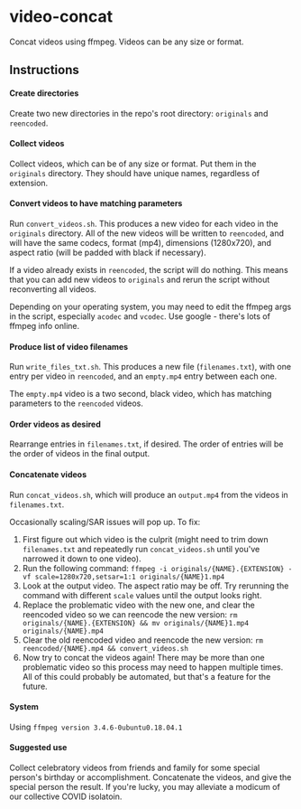 # video-concat
Concat videos using ffmpeg. Videos can be any size or format.

## Instructions

#### Create directories
Create two new directories in the repo's root directory: `originals` and `reencoded`.

#### Collect videos
Collect videos, which can be of any size or format. Put them in the `originals` directory. They should have unique names, regardless of extension.

#### Convert videos to have matching parameters
Run `convert_videos.sh`. This produces a new video for each video in the `originals` directory. All of the new videos will be written to `reencoded`, and will have the same codecs, format (mp4), dimensions (1280x720), and aspect ratio (will be padded with black if necessary). 

If a video already exists in `reencoded`, the script will do nothing. This means that you can add new videos to `originals` and rerun the script without reconverting all videos.

Depending on your operating system, you may need to edit the ffmpeg args in the script, especially `acodec` and `vcodec`. Use google - there's lots of ffmpeg info online.

#### Produce list of video filenames
Run `write_files_txt.sh`. This produces a new file (`filenames.txt`), with one entry per video in `reencoded`, and an `empty.mp4` entry between each one. 

The `empty.mp4` video is a two second, black video, which has matching parameters to the `reencoded` videos.

#### Order videos as desired
Rearrange entries in `filenames.txt`, if desired. The order of entries will be the order of videos in the final output.

#### Concatenate videos
Run `concat_videos.sh`, which will produce an `output.mp4` from the videos in `filenames.txt`.

Occasionally scaling/SAR issues will pop up. To fix:
1) First figure out which video is the culprit (might need to trim down `filenames.txt` and repeatedly run `concat_videos.sh` until you've narrowed it down to one video).
2) Run the following command: `ffmpeg -i originals/{NAME}.{EXTENSION} -vf scale=1280x720,setsar=1:1 originals/{NAME}1.mp4`
3) Look at the output video. The aspect ratio may be off. Try rerunning the command with different `scale` values until the output looks right.
4) Replace the problematic video with the new one, and clear the reencoded video so we can reencode the new version: `rm originals/{NAME}.{EXTENSION} && mv originals/{NAME}1.mp4 originals/{NAME}.mp4`
5) Clear the old reencoded video and reencode the new version: `rm reencoded/{NAME}.mp4 && convert_videos.sh`
6) Now try to concat the videos again! There may be more than one problematic video so this process may need to happen multiple times. All of this could probably be automated, but that's a feature for the future.

#### System

Using `ffmpeg version 3.4.6-0ubuntu0.18.04.1`

#### Suggested use
Collect celebratory videos from friends and family for some special person's birthday or accomplishment. Concatenate the videos, and give the special person the result. If you're lucky, you may alleviate a modicum of our collective COVID isolatoin.
